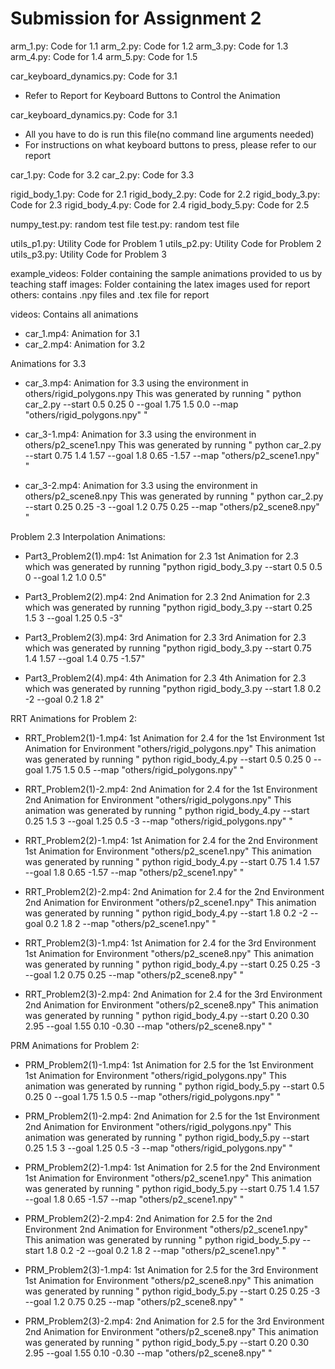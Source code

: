 # Submission for Assignment 2

arm_1.py: Code for 1.1
arm_2.py: Code for 1.2
arm_3.py: Code for 1.3
arm_4.py: Code for 1.4
arm_5.py: Code for 1.5

car_keyboard_dynamics.py: Code for 3.1
- Refer to Report for Keyboard Buttons to Control the Animation

car_keyboard_dynamics.py: Code for 3.1
- All you have to do is run this file(no command line arguments needed)
- For instructions on what keyboard buttons to press, please refer to our report 

car_1.py: Code for 3.2
car_2.py: Code for 3.3

rigid_body_1.py: Code for 2.1
rigid_body_2.py: Code for 2.2
rigid_body_3.py: Code for 2.3
rigid_body_4.py: Code for 2.4
rigid_body_5.py: Code for 2.5

numpy_test.py: random test file
test.py: random test file

utils_p1.py: Utility Code for Problem 1
utils_p2.py: Utility Code for Problem 2
utils_p3.py: Utility Code for Problem 3

example_videos: Folder containing the sample animations provided to us by teaching staff
images: Folder containing the latex images used for report 
others: contains .npy files and .tex file for report 

videos: Contains all animations
- car_1.mp4: Animation for 3.1
- car_2.mp4: Animation for 3.2

Animations for 3.3
- car_3.mp4: Animation for 3.3 using the environment in others/rigid_polygons.npy
This was generated by running " python car_2.py --start 0.5 0.25 0 --goal 1.75 1.5 0.0 --map "others/rigid_polygons.npy" "

- car_3-1.mp4: Animation for 3.3 using the environment in others/p2_scene1.npy
This was generated by running " python car_2.py --start 0.75 1.4 1.57 --goal 1.8 0.65 -1.57 --map "others/p2_scene1.npy" "

- car_3-2.mp4: Animation for 3.3 using the environment in others/p2_scene8.npy
This was generated by running " python car_2.py --start 0.25 0.25 -3 --goal 1.2 0.75 0.25 --map "others/p2_scene8.npy" "

Problem 2.3 Interpolation Animations: 
- Part3_Problem2(1).mp4: 1st Animation for 2.3
1st Animation for 2.3 which was generated by running "python rigid_body_3.py --start 0.5 0.5 0 --goal 1.2 1.0 0.5"

- Part3_Problem2(2).mp4: 2nd Animation for 2.3
2nd Animation for 2.3 which was generated by running "python rigid_body_3.py --start 0.25 1.5 3 --goal 1.25 0.5 -3"

- Part3_Problem2(3).mp4: 3rd Animation for 2.3
3rd Animation for 2.3 which was generated by running "python rigid_body_3.py --start 0.75 1.4 1.57 --goal 1.4 0.75 -1.57"

- Part3_Problem2(4).mp4: 4th Animation for 2.3
4th Animation for 2.3 which was generated by running "python rigid_body_3.py --start 1.8 0.2 -2 --goal 0.2 1.8 2"

RRT Animations for Problem 2: 
- RRT_Problem2(1)-1.mp4: 1st Animation for 2.4 for the 1st Environment
1st Animation for Environment "others/rigid_polygons.npy"
This animation was generated by running " python rigid_body_4.py --start 0.5 0.25 0 --goal 1.75 1.5 0.5 --map "others/rigid_polygons.npy" "

- RRT_Problem2(1)-2.mp4: 2nd Animation for 2.4 for the 1st Environment
2nd Animation for Environment "others/rigid_polygons.npy"
This animation was generated by running " python rigid_body_4.py --start 0.25 1.5 3 --goal 1.25 0.5 -3 --map "others/rigid_polygons.npy" "

- RRT_Problem2(2)-1.mp4: 1st Animation for 2.4 for the 2nd Environment
1st Animation for Environment "others/p2_scene1.npy"
This animation was generated by running " python rigid_body_4.py --start 0.75 1.4 1.57 --goal 1.8 0.65 -1.57 --map "others/p2_scene1.npy" "

- RRT_Problem2(2)-2.mp4: 2nd Animation for 2.4 for the 2nd Environment
2nd Animation for Environment "others/p2_scene1.npy"
This animation was generated by running " python rigid_body_4.py --start 1.8 0.2 -2 --goal 0.2 1.8 2 --map "others/p2_scene1.npy" "

- RRT_Problem2(3)-1.mp4: 1st Animation for 2.4 for the 3rd Environment
1st Animation for Environment "others/p2_scene8.npy"
This animation was generated by running " python rigid_body_4.py --start 0.25 0.25 -3 --goal 1.2 0.75 0.25 --map "others/p2_scene8.npy" "

- RRT_Problem2(3)-2.mp4: 2nd Animation for 2.4 for the 3rd Environment
2nd Animation for Environment "others/p2_scene8.npy"
This animation was generated by running " python rigid_body_4.py --start 0.20 0.30 2.95 --goal 1.55 0.10 -0.30 --map "others/p2_scene8.npy" "

PRM Animations for Problem 2: 
- PRM_Problem2(1)-1.mp4: 1st Animation for 2.5 for the 1st Environment
1st Animation for Environment "others/rigid_polygons.npy"
This animation was generated by running " python rigid_body_5.py --start 0.5 0.25 0 --goal 1.75 1.5 0.5 --map "others/rigid_polygons.npy" "

- PRM_Problem2(1)-2.mp4: 2nd Animation for 2.5 for the 1st Environment
2nd Animation for Environment "others/rigid_polygons.npy"
This animation was generated by running " python rigid_body_5.py --start 0.25 1.5 3 --goal 1.25 0.5 -3 --map "others/rigid_polygons.npy" "

- PRM_Problem2(2)-1.mp4: 1st Animation for 2.5 for the 2nd Environment
1st Animation for Environment "others/p2_scene1.npy"
This animation was generated by running " python rigid_body_5.py --start 0.75 1.4 1.57 --goal 1.8 0.65 -1.57 --map "others/p2_scene1.npy" "

- PRM_Problem2(2)-2.mp4: 2nd Animation for 2.5 for the 2nd Environment
2nd Animation for Environment "others/p2_scene1.npy"
This animation was generated by running " python rigid_body_5.py --start 1.8 0.2 -2 --goal 0.2 1.8 2 --map "others/p2_scene1.npy" "

- PRM_Problem2(3)-1.mp4: 1st Animation for 2.5 for the 3rd Environment
1st Animation for Environment "others/p2_scene8.npy"
This animation was generated by running " python rigid_body_5.py --start 0.25 0.25 -3 --goal 1.2 0.75 0.25 --map "others/p2_scene8.npy" "

- PRM_Problem2(3)-2.mp4: 2nd Animation for 2.5 for the 3rd Environment
2nd Animation for Environment "others/p2_scene8.npy"
This animation was generated by running " python rigid_body_5.py --start 0.20 0.30 2.95 --goal 1.55 0.10 -0.30 --map "others/p2_scene8.npy" "